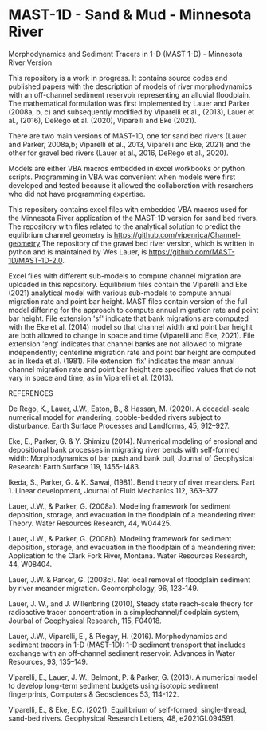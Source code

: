 # MAST-1D - Sand & Mud - Minnesota River
Morphodynamics and Sediment Tracers in 1-D (MAST 1-D) - Minnesota River Version

This repository is a work in progress. It contains source codes and published papers with the description of models of river morphodynamics with an off-channel sediment reservoir representing an alluvial floodplain. The mathematical formulation was first implemented by Lauer and Parker (2008a, b, c) and subsequently modified by Viparelli et al., (2013), Lauer et al., (2016), DeRego et al. (2020), Viparelli and Eke (2021). 

There are two main versions of MAST-1D, one for sand bed rivers (Lauer and Parker, 2008a,b; Viparelli et al., 2013, Viparelli and Eke, 2021) and the other for gravel bed rivers (Lauer et al., 2016, DeRego et al., 2020). 

Models are either VBA macros embedded in excel workbooks or python scripts. Programming in VBA was convenient when models were first developed and tested because it allowed the collaboration with resarchers who did not have programming expertise. 

This repository contains excel files with embedded VBA macros used for the Minnesota River application of the MAST-1D version for sand bed rivers. 
The repository with files related to the analytical solution to predict the equlibrium channel geometry is https://github.com/vipenrica/Channel-geometry
The repository of the gravel bed river version, which is written in python and is maintained by Wes Lauer, is https://github.com/MAST-1D/MAST-1D-2.0. 

Excel files with different sub-models to compute channel migration are uploaded in this repository. Equilibrium files contain the Viparelli and Eke (2021) analytical model with various sub-models to compute annual migration rate and point bar height. MAST files contain version of the full model differing for the approach to compute annual migration rate and point bar height. File extension 'sf' indicate that bank migrations are computed with the Eke et al. (2014) model so that channel width and point bar height are both allowed to change in space and time (Viparelli and Eke, 2021). File extension 'eng' indicates that channel banks are not allowed to migrate independently; centerline migration rate and point bar height are computed as in Ikeda et al. (1981). File extension 'fix' indicates the mean annual channel migration rate and point bar height are specified values that do not vary in space and time, as in Viparelli et al. (2013). 

REFERENCES

De Rego, K., Lauer, J.W., Eaton, B., & Hassan, M. (2020). A decadal-scale numerical model for wandering, cobble-bedded rivers subject to disturbance. Earth Surface Processes and Landforms, 45, 912–927.

Eke, E., Parker, G. & Y. Shimizu (2014). Numerical modeling of erosional and depositional bank processes in migrating river bends with self-formed width: Morphodynamics of bar push and bank pull, Journal of Geophysical Research: Earth Surface 119, 1455-1483.

Ikeda, S., Parker, G. & K. Sawai, (1981). Bend theory of river meanders. Part 1. Linear development, Journal of Fluid Mechanics 112, 363-377.

Lauer, J.W., & Parker, G. (2008a). Modeling framework for sediment deposition, storage, and evacuation in the floodplain of a meandering river: Theory. Water Resources Research, 44, W04425. 

Lauer, J.W., & Parker, G. (2008b). Modeling framework for sediment deposition, storage, and evacuation in the floodplain of a meandering river: Application to the Clark Fork River, Montana. Water Resources Research, 44, W08404. 

Lauer, J.W. & Parker, G. (2008c). Net local removal of floodplain sediment by river meander migration. Geomorphology, 96, 123-149. 

Lauer, J. W., and J. Willenbring (2010), Steady state reach‐scale theory for radioactive tracer concentration in a simplechannel/floodplain system, Jourbal of Geophysical Research, 115, F04018.

Lauer, J.W., Viparelli, E., & Piegay, H. (2016). Morphodynamics and sediment tracers in 1-D (MAST-1D): 1-D sediment transport that includes exchange with an off-channel sediment reservoir. Advances in Water Resources, 93, 135–149.

Viparelli, E., Lauer, J. W., Belmont, P. & Parker, G. (2013). A numerical model to develop long-term sediment budgets using isotopic sediment fingerprints, Computers & Geosciences 53, 114-122.

Viparelli, E., & Eke, E.C. (2021). Equilibrium of self-formed, single-thread, sand-bed rivers. Geophysical Research Letters, 48, e2021GL094591.







